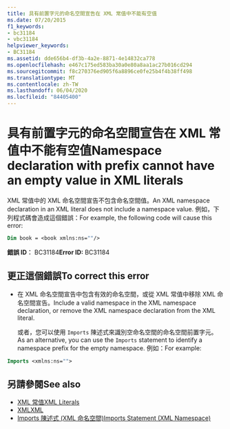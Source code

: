 ```yaml
---
title: 具有前置字元的命名空間宣告在 XML 常值中不能有空值
ms.date: 07/20/2015
f1_keywords:
- bc31184
- vbc31184
helpviewer_keywords:
- BC31184
ms.assetid: dde656b4-df3b-4a2e-8871-4e14832ca778
ms.openlocfilehash: e467c175ed583ba30a0e80a8aa1ac27b016cd294
ms.sourcegitcommit: f8c270376ed905f6a8896ce0fe25b4f4b38ff498
ms.translationtype: MT
ms.contentlocale: zh-TW
ms.lasthandoff: 06/04/2020
ms.locfileid: "84405400"
---
```

# <a name="namespace-declaration-with-prefix-cannot-have-an-empty-value-in-xml-literals"></a><span data-ttu-id="7ce1d-102">具有前置字元的命名空間宣告在 XML 常值中不能有空值</span><span class="sxs-lookup"><span data-stu-id="7ce1d-102">Namespace declaration with prefix cannot have an empty value in XML literals</span></span>
<span data-ttu-id="7ce1d-103">XML 常值中的 XML 命名空間宣告不包含命名空間值。</span><span class="sxs-lookup"><span data-stu-id="7ce1d-103">An XML namespace declaration in an XML literal does not include a namespace value.</span></span> <span data-ttu-id="7ce1d-104">例如，下列程式碼會造成這個錯誤：</span><span class="sxs-lookup"><span data-stu-id="7ce1d-104">For example, the following code will cause this error:</span></span>  
  
```vb  
Dim book = <book xmlns:ns=""/>  
```  
  
 <span data-ttu-id="7ce1d-105">**錯誤 ID︰** BC31184</span><span class="sxs-lookup"><span data-stu-id="7ce1d-105">**Error ID:** BC31184</span></span>  
  
## <a name="to-correct-this-error"></a><span data-ttu-id="7ce1d-106">更正這個錯誤</span><span class="sxs-lookup"><span data-stu-id="7ce1d-106">To correct this error</span></span>  
  
- <span data-ttu-id="7ce1d-107">在 XML 命名空間宣告中包含有效的命名空間，或從 XML 常值中移除 XML 命名空間宣告。</span><span class="sxs-lookup"><span data-stu-id="7ce1d-107">Include a valid namespace in the XML namespace declaration, or remove the XML namespace declaration from the XML literal.</span></span>  
  
     <span data-ttu-id="7ce1d-108">或者，您可以使用 `Imports` 陳述式來識別空命名空間的命名空間前置字元。</span><span class="sxs-lookup"><span data-stu-id="7ce1d-108">As an alternative, you can use the `Imports` statement to identify a namespace prefix for the empty namespace.</span></span> <span data-ttu-id="7ce1d-109">例如：</span><span class="sxs-lookup"><span data-stu-id="7ce1d-109">For example:</span></span>  
  
```vb  
Imports <xmlns:ns="">  
```  
  
## <a name="see-also"></a><span data-ttu-id="7ce1d-110">另請參閱</span><span class="sxs-lookup"><span data-stu-id="7ce1d-110">See also</span></span>

- [<span data-ttu-id="7ce1d-111">XML 常值</span><span class="sxs-lookup"><span data-stu-id="7ce1d-111">XML Literals</span></span>](../language-reference/xml-literals/index.md)
- [<span data-ttu-id="7ce1d-112">XML</span><span class="sxs-lookup"><span data-stu-id="7ce1d-112">XML</span></span>](../programming-guide/language-features/xml/index.md)
- [<span data-ttu-id="7ce1d-113">Imports 陳述式 (XML 命名空間)</span><span class="sxs-lookup"><span data-stu-id="7ce1d-113">Imports Statement (XML Namespace)</span></span>](../language-reference/statements/imports-statement-xml-namespace.md)
